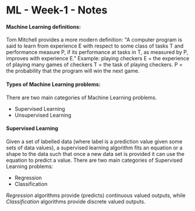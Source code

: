 # ML - Week-1 - Notes
#### Machine Learning definitions:

Tom Mitchell provides a more modern definition: "A computer program is said to learn from experience E with respect to some class of tasks T and performance measure P, if its performance at tasks in T, as measured by P, improves with experience E."
Example: playing checkers
E = the experience of playing many games of checkers
T = the task of playing checkers.
P = the probability that the program will win the next game.


#### Types of Machine Learning problems:

There are two main categories of Machine Learning problems.
* Supervised Learning
* Unsupervised Learning

#### Supervised Learning
 
Given a set of labelled data (where label is a prediction value given some sets of data values), a supervised learning algorithm fits an equation or a shape to the data such that once a new data set is provided it can use the equation to predict a value. There are two main categories of Supervised Learning problems:

* Regression 
* Classification

*Regression* algorithms provide (predicts) continuous valued outputs, while *Classification* algorithms provide discrete valued outputs. 
